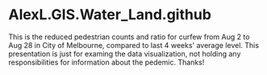 # AlexL.GIS.Water_Land.github

This is the reduced pedestrian counts and ratio for curfew from Aug 2 to Aug 28 in City of Melbourne, compared to last 4 weeks' average level. This presentation is just for examing the data visualization, not holding any responsibilities for information about the pedemic. Thanks!
